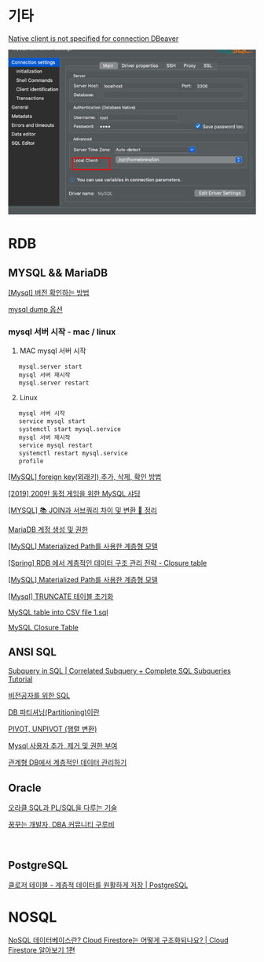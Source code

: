 
# 기타

[Native client is not specified for connection DBeaver](https://david.raleche.com/web-consulting/how-to-fix-dbeaver-native-client-is-not-specified-for-connection/)

![img.png](img.png)


# RDB

## MYSQL && MariaDB

[[Mysql] 버전 확인하는 방법](https://deeplify.dev/database/troubleshoot/how-to-check-mysql-version)
<br/>

[mysql dump 옵션](https://xinet.kr/?p=2675)




### mysql 서버 시작 - mac / linux

1. MAC
   mysql 서버 시작
```aidl
   mysql.server start
   mysql 서버 재시작
   mysql.server restart
```
2. Linux
```aidl
   mysql 서버 시작
   service mysql start
   systemctl start mysql.service
   mysql 서버 재시작
   service mysql restart
   systemctl restart mysql.service
   profile
```


[[MySQL] foreign key(외래키) 추가, 삭제, 확인 방법](https://allg.tistory.com/37)
<br/>

[[2019] 200만 동접 게임을 위한 MySQL 샤딩](https://www.youtube.com/watch?v=8Eb_n7JA1yA&list=PLiLLi47PCMPjvVIba_5Tzl--QqblJkpnZ&index=37&ab_channel=NHNCloud)
<br/>

[[MYSQL] 📚 JOIN과 서브쿼리 차이 및 변환 💯 정리](https://inpa.tistory.com/entry/MYSQL-%F0%9F%93%9A-JOIN%EA%B3%BC-%EC%84%9C%EB%B8%8C%EC%BF%BC%EB%A6%AC-%EC%B0%A8%EC%9D%B4-%EB%B0%8F-%EB%B3%80%ED%99%98-%F0%9F%92%AF-%EC%A0%95%EB%A6%AC)
<br/>

[MariaDB 계정 생성 및 권한](https://izigom.tistory.com/entry/MariaDB-%EA%B3%84%EC%A0%95-%EC%83%9D%EC%84%B1-%EB%B0%8F-%EA%B6%8C%ED%95%9C%EC%B6%9C%EC%B2%98-MariaDB-%EA%B3%84%EC%A0%95-%EC%83%9D%EC%84%B1-%EB%B0%8F-%EA%B6%8C%ED%95%9C%EC%9E%91%EC%84%B1%EC%9E%90-%EC%9A%B0%EC%95%BC)
<br/>

[[MySQL] Materialized Path를 사용한 계층형 모델](https://purumae.tistory.com/192)
<br/>

[[Spring] RDB 에서 계층적인 데이터 구조 관리 전략 - Closure table](https://ibocon.tistory.com/204)
<br/>

[[MySQL] Materialized Path를 사용한 계층형 모델](https://purumae.tistory.com/192)
<br/>

[[Mysql] TRUNCATE 테이블 초기화](https://pafy.tistory.com/31)
<br/>

[MySQL table into CSV file 1.sql](https://gist.github.com/gaerae/6219678)
<br/>

[MySQL Closure Table](https://lovemesomecoding.com/sql/mysql-closure-table)



## ANSI SQL


[Subquery in SQL | Correlated Subquery + Complete SQL Subqueries Tutorial](https://www.youtube.com/watch?v=nJIEIzF7tDw&list=PLiLLi47PCMPjvVIba_5Tzl--QqblJkpnZ&index=46&ab_channel=techTFQ)
<br/>

[비전공자를 위한 SQL](https://brunch.co.kr/brunchbook/beginnersql)
<br/>

[DB 파티셔닝(Partitioning)이란](https://gmlwjd9405.github.io/2018/09/24/db-partitioning.html)
<br/>

[PIVOT, UNPIVOT (행렬 변환)](https://ggmouse.tistory.com/128)
<br/>

[Mysql 사용자 추가, 제거 및 권한 부여](https://cjh5414.github.io/mysql-create-user/)
<br/>

[관계형 DB에서 계층적인 데이터 관리하기](https://tecoble.techcourse.co.kr/post/2021-09-03-hierarchy-data-with-rdb/)
<br/>


## Oracle


[오라클 SQL과 PL/SQL을 다루는 기술](https://thebook.io/006696/)
<br/>

[꿈꾸는 개발자, DBA 커뮤니티 구루비](http://www.gurubee.net/)
<br/>

[]()
<br/>


## PostgreSQL

[클로저 테이블 - 계층적 데이터를 원활하게 저장 | PostgreSQL](https://technobytz.com/closure_table_store_hierarchical_data.html)

# NOSQL

[NoSQL 데이터베이스란? Cloud Firestore는 어떻게 구조화되나요? | Cloud Firestore 알아보기 1편](https://www.youtube.com/watch?v=v_hR4K4auoQ&list=PLiLLi47PCMPjvVIba_5Tzl--QqblJkpnZ&index=189&ab_channel=Firebase)


[]()
<br/>

[]()
<br/>

[]()
<br/>

[]()
<br/>

[]()
<br/>

